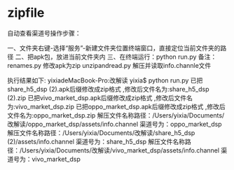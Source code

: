 # zipfile

自动查看渠道号操作步骤：


一、文件夹右键-选择“服务”-新建文件夹位置终端窗口，直接定位当前文件夹的路径
二、把apk包，放进当前文件夹内
三、在终端运行：python run.py
备注： renames.py   修改apk为zip     unzipandread.py   解压并读取info.channle文件



执行结果如下:
yixiadeMacBook-Pro:改解读 yixia$ python run.py
已把share_h5_dsp (2).apk后缀修改成zip格式 ,修改后文件名为:share_h5_dsp (2).zip
已把vivo_market_dsp.apk后缀修改成zip格式 ,修改后文件名为:vivo_market_dsp.zip
已把oppo_market_dsp.apk后缀修改成zip格式 ,修改后文件名为:oppo_market_dsp.zip
解压文件名称路径：/Users/yixia/Documents/改解读/oppo_market_dsp/assets/info.channel
渠道号为：oppo_market_dsp
解压文件名称路径：/Users/yixia/Documents/改解读/share_h5_dsp (2)/assets/info.channel
渠道号为：share_h5_dsp
解压文件名称路径：/Users/yixia/Documents/改解读/vivo_market_dsp/assets/info.channel
渠道号为：vivo_market_dsp

